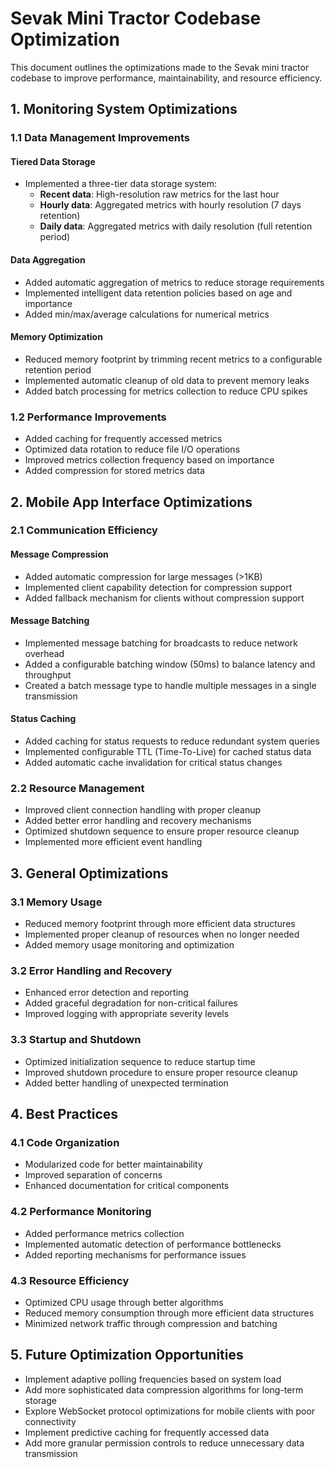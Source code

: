 # Sevak Mini Tractor Codebase Optimization

This document outlines the optimizations made to the Sevak mini tractor codebase to improve performance, maintainability, and resource efficiency.

## 1. Monitoring System Optimizations

### 1.1 Data Management Improvements

#### Tiered Data Storage
- Implemented a three-tier data storage system:
  - **Recent data**: High-resolution raw metrics for the last hour
  - **Hourly data**: Aggregated metrics with hourly resolution (7 days retention)
  - **Daily data**: Aggregated metrics with daily resolution (full retention period)

#### Data Aggregation
- Added automatic aggregation of metrics to reduce storage requirements
- Implemented intelligent data retention policies based on age and importance
- Added min/max/average calculations for numerical metrics

#### Memory Optimization
- Reduced memory footprint by trimming recent metrics to a configurable retention period
- Implemented automatic cleanup of old data to prevent memory leaks
- Added batch processing for metrics collection to reduce CPU spikes

### 1.2 Performance Improvements

- Added caching for frequently accessed metrics
- Optimized data rotation to reduce file I/O operations
- Improved metrics collection frequency based on importance
- Added compression for stored metrics data

## 2. Mobile App Interface Optimizations

### 2.1 Communication Efficiency

#### Message Compression
- Added automatic compression for large messages (>1KB)
- Implemented client capability detection for compression support
- Added fallback mechanism for clients without compression support

#### Message Batching
- Implemented message batching for broadcasts to reduce network overhead
- Added a configurable batching window (50ms) to balance latency and throughput
- Created a batch message type to handle multiple messages in a single transmission

#### Status Caching
- Added caching for status requests to reduce redundant system queries
- Implemented configurable TTL (Time-To-Live) for cached status data
- Added automatic cache invalidation for critical status changes

### 2.2 Resource Management

- Improved client connection handling with proper cleanup
- Added better error handling and recovery mechanisms
- Optimized shutdown sequence to ensure proper resource cleanup
- Implemented more efficient event handling

## 3. General Optimizations

### 3.1 Memory Usage

- Reduced memory footprint through more efficient data structures
- Implemented proper cleanup of resources when no longer needed
- Added memory usage monitoring and optimization

### 3.2 Error Handling and Recovery

- Enhanced error detection and reporting
- Added graceful degradation for non-critical failures
- Improved logging with appropriate severity levels

### 3.3 Startup and Shutdown

- Optimized initialization sequence to reduce startup time
- Improved shutdown procedure to ensure proper resource cleanup
- Added better handling of unexpected termination

## 4. Best Practices

### 4.1 Code Organization

- Modularized code for better maintainability
- Improved separation of concerns
- Enhanced documentation for critical components

### 4.2 Performance Monitoring

- Added performance metrics collection
- Implemented automatic detection of performance bottlenecks
- Added reporting mechanisms for performance issues

### 4.3 Resource Efficiency

- Optimized CPU usage through better algorithms
- Reduced memory consumption through more efficient data structures
- Minimized network traffic through compression and batching

## 5. Future Optimization Opportunities

- Implement adaptive polling frequencies based on system load
- Add more sophisticated data compression algorithms for long-term storage
- Explore WebSocket protocol optimizations for mobile clients with poor connectivity
- Implement predictive caching for frequently accessed data
- Add more granular permission controls to reduce unnecessary data transmission
